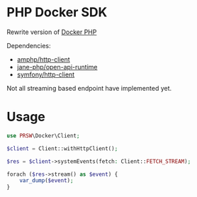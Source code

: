 # PHP Docker SDK

Rewrite version of [Docker PHP](https://github.com/docker-php/docker-php)

Dependencies:

- [amphp/http-client](https://github.com/amphp/http-client)
- [jane-php/open-api-runtime](https://github.com/jane-php/open-api-runtime)
- [symfony/http-client](https://github.com/symfony/http-client)

Not all streaming based endpoint have implemented yet.

# Usage

```php
use PRSW\Docker\Client;

$client = Client::withHttpClient();

$res = $client->systemEvents(fetch: Client::FETCH_STREAM);

forach ($res->stream() as $event) {
    var_dump($event);
}
```